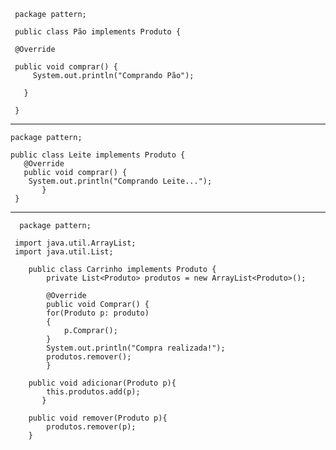      package pattern;

     public class Pão implements Produto {

     @Override
   
     public void comprar() {
         System.out.println("Comprando Pão");
        
       }
       
     }

<hr>

    package pattern;

    public class Leite implements Produto {
	   @Override
	   public void comprar() {
	   	System.out.println("Comprando Leite...");
	       }
     }
   
   <hr>
   
      package pattern;

     import java.util.ArrayList;
     import java.util.List;

        public class Carrinho implements Produto {
	    	private List<Produto> produtos = new ArrayList<Produto>();
		
		    @Override
	    	public void Comprar() {
	   		for(Produto p: produto)
	   		{
	  			p.Comprar();
		  	}
	   		System.out.println("Compra realizada!");
		   	produtos.remover();
	    	}

	   	public void adicionar(Produto p){
			this.produtos.add(p);
		   }
		
	   	public void remover(Produto p){
	  		produtos.remover(p);
	  	}
		

   
